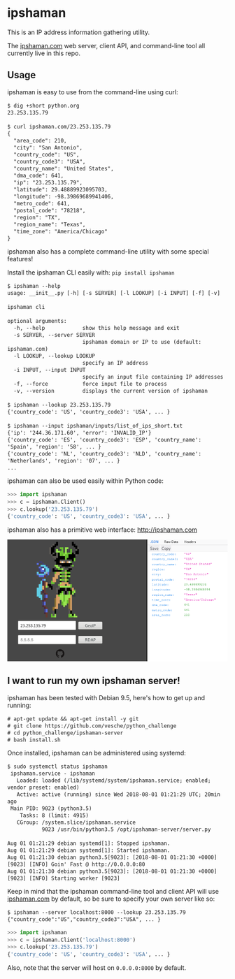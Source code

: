 # ipshaman

This is an IP address information gathering utility.

The [ipshaman.com](http://ipshaman.com) web server, client API, and command-line tool all currently live in this repo.

## Usage

ipshaman is easy to use from the command-line using curl:

```
$ dig +short python.org
23.253.135.79

$ curl ipshaman.com/23.253.135.79
{
  "area_code": 210,
  "city": "San Antonio",
  "country_code": "US",
  "country_code3": "USA",
  "country_name": "United States",
  "dma_code": 641,
  "ip": "23.253.135.79",
  "latitude": 29.48889923095703,
  "longitude": -98.39869689941406,
  "metro_code": 641,
  "postal_code": "78218",
  "region": "TX",
  "region_name": "Texas",
  "time_zone": "America/Chicago"
}
```

ipshaman also has a complete command-line utility with some special features!

Install the ipshaman CLI easily with: `pip install ipshaman`

```
$ ipshaman --help
usage: __init__.py [-h] [-s SERVER] [-l LOOKUP] [-i INPUT] [-f] [-v]

ipshaman cli

optional arguments:
  -h, --help            show this help message and exit
  -s SERVER, --server SERVER
                        ipshaman domain or IP to use (default: ipshaman.com)
  -l LOOKUP, --lookup LOOKUP
                        specify an IP address
  -i INPUT, --input INPUT
                        specify an input file containing IP addresses
  -f, --force           force input file to process
  -v, --version         displays the current version of ipshaman

$ ipshaman --lookup 23.253.135.79
{'country_code': 'US', 'country_code3': 'USA', ... }

$ ipshaman --input ipshaman/inputs/list_of_ips_short.txt
{'ip': '244.36.171.60', 'error': 'INVALID_IP'}
{'country_code': 'ES', 'country_code3': 'ESP', 'country_name': 'Spain', 'region': '58', ... }
{'country_code': 'NL', 'country_code3': 'NLD', 'country_name': 'Netherlands', 'region': '07', ... }
...
```

ipshaman can also be used easily within Python code:

```python
>>> import ipshaman
>>> c = ipshaman.Client()
>>> c.lookup('23.253.135.79')
{'country_code': 'US', 'country_code3': 'USA', ... }
```

ipshaman also has a primitive web interface: http://ipshaman.com

![scrot](scrot.png)

## I want to run my own ipshaman server!

ipshaman has been tested with Debian 9.5, here's how to get up and running:

```
# apt-get update && apt-get install -y git
# git clone https://github.com/vesche/python_challenge
# cd python_challenge/ipshaman-server
# bash install.sh
```

Once installed, ipshaman can be administered using systemd:

```
$ sudo systemctl status ipshaman
 ipshaman.service - ipshaman
   Loaded: loaded (/lib/systemd/system/ipshaman.service; enabled; vendor preset: enabled)
   Active: active (running) since Wed 2018-08-01 01:21:29 UTC; 20min ago
 Main PID: 9023 (python3.5)
    Tasks: 8 (limit: 4915)
   CGroup: /system.slice/ipshaman.service
           9023 /usr/bin/python3.5 /opt/ipshaman-server/server.py

Aug 01 01:21:29 debian systemd[1]: Stopped ipshaman.
Aug 01 01:21:29 debian systemd[1]: Started ipshaman.
Aug 01 01:21:30 debian python3.5[9023]: [2018-08-01 01:21:30 +0000] [9023] [INFO] Goin' Fast @ http://0.0.0.0:80
Aug 01 01:21:30 debian python3.5[9023]: [2018-08-01 01:21:30 +0000] [9023] [INFO] Starting worker [9023]
```

Keep in mind that the ipshaman command-line tool and client API will use [ipshaman.com](http://ipshaman.com) by default, so be sure to specify your own server like so:

```
$ ipshaman --server localhost:8000 --lookup 23.253.135.79
{"country_code":"US","country_code3":"USA", ... }
```

```python
>>> import ipshaman
>>> c = ipshaman.Client('localhost:8000')
>>> c.lookup('23.253.135.79')
{'country_code': 'US', 'country_code3': 'USA', ... }
```

Also, note that the server will host on `0.0.0.0:8000` by default.
